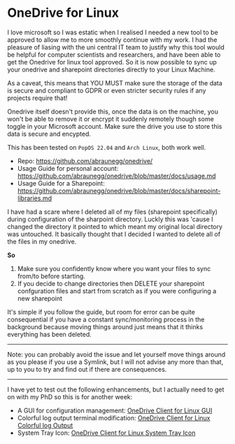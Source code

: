 # OneDrive for Linux 

I love microsoft so I was estatic when I realised I needed a new tool to be approved to allow me to more smoothly continue with my work. 
I had the pleasure of liasing with the uni central IT team to justify why this tool would be helpful for computer scientists and researchers, and have been able to get the Onedrive for linux tool approved. So it is now possible to sync up your onedrive and sharepoint directories directly to your Linux Machine. 

As a caveat, this means that YOU MUST make sure the storage of the data is secure and compliant to GDPR or even stricter security rules if any projects require that!
 
Onedrive itself doesn't provide this, once the data is on the machine, you won't be able to remove it or encrypt it suddenly remotely though some toggle in your Microsoft account. Make sure the drive you use to store this data is secure and encypted.   

This has been tested on `PopOS 22.04` and `Arch Linux`, both work well. 

- Repo: https://github.com/abraunegg/onedrive/
- Usage Guide for personal account: https://github.com/abraunegg/onedrive/blob/master/docs/usage.md
- Usage Guide for a Sharepoint: https://github.com/abraunegg/onedrive/blob/master/docs/sharepoint-libraries.md

I have had a scare where I deleted all of my files (sharepoint specifically) during configuration of the sharpoint directory. Luckly this was 'cause I changed the directory it pointed to which meant my original local directory was untouched.
It basically thought that I decided I wanted to delete all of the files in my onedrive. 

**So**
  1. Make sure you confidently know where you want your files to sync from/to before starting.
  2. If you decide to change directories then DELETE your sharepoint confguration files and start from scratch as if you were configuring a new sharepoint

It's simple if you follow the guide, but room for error can be quite consequential if you have a constant sync/monitoring process in the background because moving things around just means that it thinks everything has been deleted.


--- 
Note: you can probably avoid the issue and let yourself move things around as you please if you use a Symlink, but I will not advise any more than that, up to you to try and find out if there are consequences.

---

I have yet to test out the following enhancements, but I actually need to get on with my PhD so this is for another week:
- A GUI for configuration management: [OneDrive Client for Linux GUI](https://github.com/bpozdena/OneDriveGUI) 
- Colorful log output terminal modification: [OneDrive Client for Linux Colorful log Output](https://github.com/zzzdeb/dotfiles/blob/master/scripts/tools/onedrive_log)
- System Tray Icon: [OneDrive Client for Linux System Tray Icon](https://github.com/DanielBorgesOliveira/onedrive_tray)
